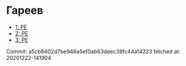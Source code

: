 # Гареев
- [1: PE](1.md)
- [2: PE](2.md)
- [3: PE](3.md)

Commit: a5cb8402d7be948a5ef0ab63deec38fc44a14223
 fetched at: 20201222-141904
